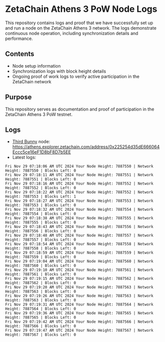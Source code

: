 # ZetaChain Athens 3 PoW Node Logs
This repository contains logs and proof that we have successfully set up and run a node on the ZetaChain Athens 3 network. The logs demonstrate continuous node operation, including synchronization details and performance.

## Contents
- Node setup information
- Synchronization logs with block height details
- Ongoing proof of work logs to verify active participation in the ZetaChain network

## Purpose
This repository serves as documentation and proof of participation in the ZetaChain Athens 3 PoW testnet.

## Logs

- [Third Bunny](https://thirdbunny.xyz/) node: https://athens.explorer.zetachain.com/address/0x225254d35dE666064Eccc5ce16eF1D8bF8D7b5EE
- Latest logs:
```
Fri Nov 29 07:18:06 AM UTC 2024 Your Node Height: 7887550 | Network Height: 7887550 | Blocks Left: 0
Fri Nov 29 07:18:11 AM UTC 2024 Your Node Height: 7887551 | Network Height: 7887551 | Blocks Left: 0
Fri Nov 29 07:18:16 AM UTC 2024 Your Node Height: 7887552 | Network Height: 7887552 | Blocks Left: 0
Fri Nov 29 07:18:22 AM UTC 2024 Your Node Height: 7887552 | Network Height: 7887553 | Blocks Left: 1
Fri Nov 29 07:18:27 AM UTC 2024 Your Node Height: 7887553 | Network Height: 7887553 | Blocks Left: 0
Fri Nov 29 07:18:32 AM UTC 2024 Your Node Height: 7887554 | Network Height: 7887554 | Blocks Left: 0
Fri Nov 29 07:18:38 AM UTC 2024 Your Node Height: 7887555 | Network Height: 7887555 | Blocks Left: 0
Fri Nov 29 07:18:43 AM UTC 2024 Your Node Height: 7887556 | Network Height: 7887556 | Blocks Left: 0
Fri Nov 29 07:18:48 AM UTC 2024 Your Node Height: 7887557 | Network Height: 7887557 | Blocks Left: 0
Fri Nov 29 07:18:54 AM UTC 2024 Your Node Height: 7887558 | Network Height: 7887558 | Blocks Left: 0
Fri Nov 29 07:18:59 AM UTC 2024 Your Node Height: 7887559 | Network Height: 7887559 | Blocks Left: 0
Fri Nov 29 07:19:04 AM UTC 2024 Your Node Height: 7887560 | Network Height: 7887560 | Blocks Left: 0
Fri Nov 29 07:19:10 AM UTC 2024 Your Node Height: 7887561 | Network Height: 7887561 | Blocks Left: 0
Fri Nov 29 07:19:15 AM UTC 2024 Your Node Height: 7887562 | Network Height: 7887562 | Blocks Left: 0
Fri Nov 29 07:19:20 AM UTC 2024 Your Node Height: 7887563 | Network Height: 7887563 | Blocks Left: 0
Fri Nov 29 07:19:26 AM UTC 2024 Your Node Height: 7887563 | Network Height: 7887563 | Blocks Left: 0
Fri Nov 29 07:19:31 AM UTC 2024 Your Node Height: 7887564 | Network Height: 7887564 | Blocks Left: 0
Fri Nov 29 07:19:36 AM UTC 2024 Your Node Height: 7887565 | Network Height: 7887565 | Blocks Left: 0
Fri Nov 29 07:19:42 AM UTC 2024 Your Node Height: 7887566 | Network Height: 7887566 | Blocks Left: 0
Fri Nov 29 07:19:47 AM UTC 2024 Your Node Height: 7887567 | Network Height: 7887567 | Blocks Left: 0
```
